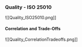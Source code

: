 ### Quality - ISO 25010
![[Quality_ISO25010.png]]

#### Correlation and Trade-Offs

![[Quality_CorrelationTradeoffs.png]]